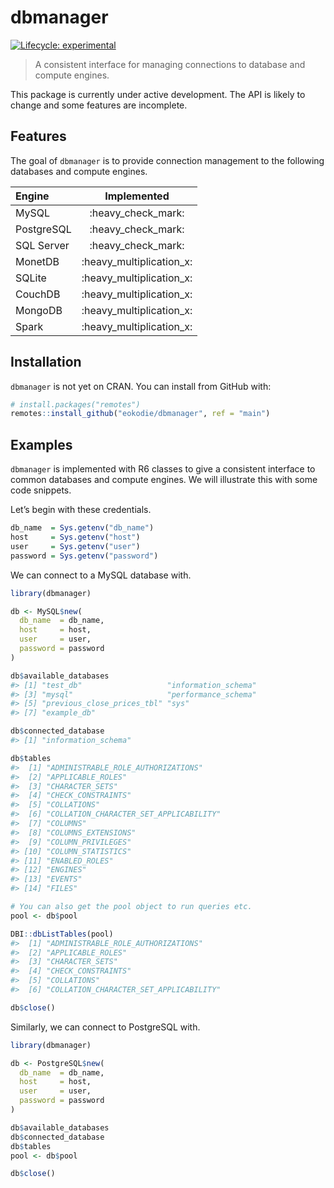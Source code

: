 
<!-- README.md is generated from README.Rmd. Please edit that file -->

# dbmanager

<div data-align="center">

<!-- hex -->

<!-- <img src="./man/figures/logo.png" height = "200px" /> -->

<!-- badges: start -->

<!-- Experimental -->

[![Lifecycle:
experimental](https://img.shields.io/badge/lifecycle-experimental-orange.svg)](https://www.tidyverse.org/lifecycle/#experimental)
<!-- badges: end -->

<!-- links start -->

<!-- links end -->

</div>

> A consistent interface for managing connections to database and
> compute engines.

This package is currently under active development. The API is likely to
change and some features are incomplete.

## Features

The goal of `dbmanager` is to provide connection management to the
following databases and compute engines.

| Engine     |        Implemented         |
| :--------- | :------------------------: |
| MySQL      |    :heavy\_check\_mark:    |
| PostgreSQL |    :heavy\_check\_mark:    |
| SQL Server |    :heavy\_check\_mark:    |
| MonetDB    | :heavy\_multiplication\_x: |
| SQLite     | :heavy\_multiplication\_x: |
| CouchDB    | :heavy\_multiplication\_x: |
| MongoDB    | :heavy\_multiplication\_x: |
| Spark      | :heavy\_multiplication\_x: |

## Installation

`dbmanager` is not yet on CRAN. You can install from GitHub with:

``` r
# install.packages("remotes")
remotes::install_github("eokodie/dbmanager", ref = "main")
```

## Examples

`dbmanager` is implemented with R6 classes to give a consistent
interface to common databases and compute engines. We will illustrate
this with some code snippets.

Let’s begin with these credentials.

``` r
db_name  = Sys.getenv("db_name")
host     = Sys.getenv("host") 
user     = Sys.getenv("user") 
password = Sys.getenv("password")
```

We can connect to a MySQL database with.

``` r
library(dbmanager)

db <- MySQL$new(
  db_name  = db_name,
  host     = host, 
  user     = user, 
  password = password
)

db$available_databases
#> [1] "test_db"                   "information_schema"       
#> [3] "mysql"                     "performance_schema"       
#> [5] "previous_close_prices_tbl" "sys"                      
#> [7] "example_db"

db$connected_database
#> [1] "information_schema"

db$tables
#>  [1] "ADMINISTRABLE_ROLE_AUTHORIZATIONS"    
#>  [2] "APPLICABLE_ROLES"                     
#>  [3] "CHARACTER_SETS"                       
#>  [4] "CHECK_CONSTRAINTS"                    
#>  [5] "COLLATIONS"                           
#>  [6] "COLLATION_CHARACTER_SET_APPLICABILITY"
#>  [7] "COLUMNS"                              
#>  [8] "COLUMNS_EXTENSIONS"                   
#>  [9] "COLUMN_PRIVILEGES"                    
#> [10] "COLUMN_STATISTICS"                    
#> [11] "ENABLED_ROLES"                        
#> [12] "ENGINES"                              
#> [13] "EVENTS"                               
#> [14] "FILES"                                

# You can also get the pool object to run queries etc.
pool <- db$pool

DBI::dbListTables(pool)
#>  [1] "ADMINISTRABLE_ROLE_AUTHORIZATIONS"    
#>  [2] "APPLICABLE_ROLES"                     
#>  [3] "CHARACTER_SETS"                       
#>  [4] "CHECK_CONSTRAINTS"                    
#>  [5] "COLLATIONS"                           
#>  [6] "COLLATION_CHARACTER_SET_APPLICABILITY"

db$close()
```

Similarly, we can connect to PostgreSQL with.

``` r
library(dbmanager)

db <- PostgreSQL$new(
  db_name  = db_name,
  host     = host, 
  user     = user, 
  password = password
)

db$available_databases
db$connected_database
db$tables
pool <- db$pool

db$close()
```
